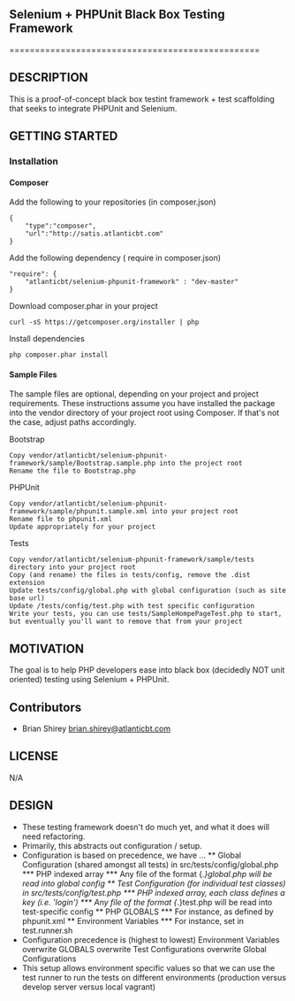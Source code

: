 ## Selenium + PHPUnit Black Box Testing Framework
=================================================

## DESCRIPTION

This is a proof-of-concept black box testint framework + test scaffolding that seeks to integrate PHPUnit and Selenium.

## GETTING STARTED

### Installation

#### Composer

Add the following to your repositories (in composer.json)

    {
        "type":"composer",
        "url":"http://satis.atlanticbt.com"
    }

Add the following dependency ( require in composer.json)

    "require": {
        "atlanticbt/selenium-phpunit-framework" : "dev-master"
    }

Download composer.phar in your project

    curl -sS https://getcomposer.org/installer | php

Install dependencies

    php composer.phar install


#### Sample Files

The sample files are optional, depending on your project and project requirements. These instructions assume you have installed the package into the vendor directory of your project root using Composer. If that's not the case, adjust paths accordingly.

Bootstrap

    Copy vendor/atlanticbt/selenium-phpunit-framework/sample/Bootstrap.sample.php into the project root
    Rename the file to Bootstrap.php

PHPUnit

    Copy vendor/atlanticbt/selenium-phpunit-framework/sample/phpunit.sample.xml into your project root
    Rename file to phpunit.xml
    Update appropriately for your project

Tests

    Copy vendor/atlanticbt/selenium-phpunit-framework/sample/tests directory into your project root
    Copy (and rename) the files in tests/config, remove the .dist extension
    Update tests/config/global.php with global configuration (such as site base url)
    Update /tests/config/test.php with test specific configuration
    Write your tests, you can use tests/SampleHompePageTest.php to start, but eventually you'll want to remove that from your project


## MOTIVATION

The goal is to help PHP developers ease into black box (decidedly NOT unit oriented) testing using Selenium + PHPUnit.

## Contributors

* Brian Shirey <brian.shirey@atlanticbt.com>

## LICENSE

N/A

## DESIGN

* These testing framework doesn't do much yet, and what it does will need refactoring.
* Primarily, this abstracts out configuration / setup.
* Configuration is based on precedence, we have ...
    ** Global Configuration (shared amongst all tests) in src/tests/config/global.php
        *** PHP indexed array
        *** Any file of the format {*.}global.php will be read into global config
    ** Test Configuration (for individual test classes) in src/tests/config/test.php
        *** PHP indexed array, each class defines a key (i.e. 'login')
        *** Any file of the format {*.}test.php will be read into test-specific config
    ** PHP GLOBALS
        *** For instance, as defined by phpunit.xml
    ** Environment Variables
        *** For instance, set in test.runner.sh
* Configuration precedence is (highest to lowest) Environment Variables overwrite GLOBALS overwrite Test Configurations overwrite Global Configurations
* This setup allows environment specific values so that we can use the test runner to run the tests on different environments (production versus develop server versus local vagrant)